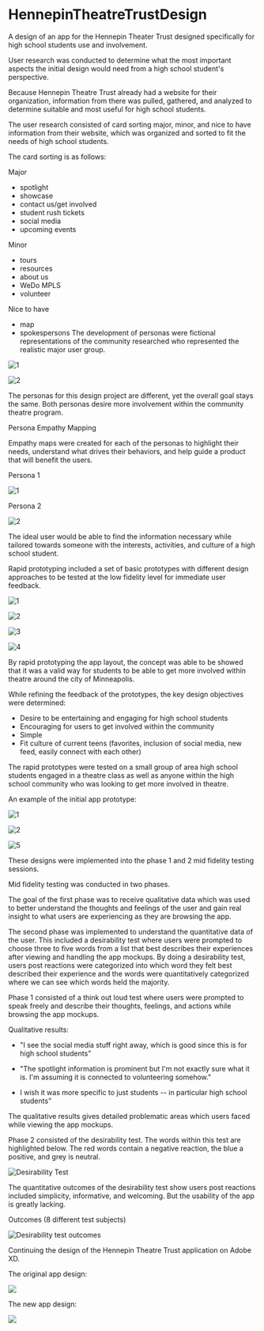 # HennepinTheatreTrustDesign
A design of an app for the Hennepin Theater Trust designed specifically for high school students use and involvement. 

User research was conducted to determine what the most important aspects the initial design would need from a high school student's perspective. 

Because Hennepin Theatre Trust already had a website for their organization, information from there was pulled, gathered, and analyzed to determine suitable and most useful for high school students. 

The user research consisted of card sorting major, minor, and nice to have information from their website, which was organized and sorted to fit the needs of high school students.

The card sorting is as follows:

Major
* spotlight
* showcase
* contact us/get involved
* student rush tickets
* social media
* upcoming events


Minor
* tours
* resources
* about us
* WeDo MPLS
* volunteer

Nice to have
* map
* spokespersons 
The development of personas were fictional representations of the community researched who represented the realistic major user group. 

![1](https://github.com/MichelePiot/HennepinTheatreTrustApp/blob/master/ProjectFiles/Persona%201.png)

![2](https://github.com/MichelePiot/HennepinTheatreTrustApp/blob/master/ProjectFiles/Persona%202.png)

The personas for this design project are different, yet the overall goal stays the same. Both personas desire more involvement within the community theatre program. 

Persona Empathy Mapping

Empathy maps were created for each of the personas to highlight their needs, understand what drives their behaviors, and help guide a product that will benefit the users. 

Persona 1

![1](https://github.com/MichelePiot/HennepinTheatreTrustApp/blob/master/ProjectFiles/Empathy%20Map%20-%20Alex.png)

Persona 2

![2](https://github.com/MichelePiot/HennepinTheatreTrustApp/blob/master/ProjectFiles/Empathy%20Map%20-%20Jonah.png)

The ideal user would be able to find the information necessary while tailored towards someone with the interests, activities, and culture of a high school student. 

Rapid prototyping included a set of basic prototypes with different design approaches to be tested at the low fidelity level for immediate user feedback. 

![1](https://github.com/MichelePiot/HennepinTheatreTrustApp/blob/master/ProjectFiles/Rapid%20Prototyping%20%601.png)  

![2](https://github.com/MichelePiot/HennepinTheatreTrustApp/blob/master/ProjectFiles/Rapid%20Prototyping%202.png)

![3](https://github.com/MichelePiot/HennepinTheatreTrustApp/blob/master/ProjectFiles/Rapid%20Prototyping%203.png)

![4](https://github.com/MichelePiot/HennepinTheatreTrustApp/blob/master/ProjectFiles/Rapid%20Prototyping%204.png)

By rapid prototyping the app layout, the concept was able to be showed that it was a valid way for students to be able to get more involved within theatre around the city of Minneapolis. 

While refining the feedback of the prototypes, the key design objectives were determined:

* Desire to be entertaining and engaging for high school students 
* Encouraging for users to get involved within the community
* Simple
* Fit culture of current teens (favorites, inclusion of social media, new feed, easily connect with each other)

The rapid prototypes were tested on a small group of area high school students engaged in a theatre class as well as anyone within the high school community who was looking to get more involved in theatre. 

An example of the initial app prototype:

![1](https://github.com/MichelePiot/HennepinTheatreTrustApp/blob/master/ProjectFiles/Initial%20Design%201.png)

![2](https://github.com/MichelePiot/HennepinTheatreTrustApp/blob/master/ProjectFiles/Initial%20Design%202.png)

![5](https://github.com/MichelePiot/HennepinTheatreTrustApp/blob/master/ProjectFiles/Initial%20Design%205.png)

These designs were implemented into the phase 1 and 2 mid fidelity testing sessions. 

Mid fidelity testing was conducted in two phases. 

The goal of the first phase was to receive qualitative data which was used to better understand the thoughts and feelings of the user and gain real insight to what users are experiencing as they are browsing the app.  

The second phase was implemented to understand the quantitative data of the user. This included a desirability test where users were prompted to choose three to five words from a list that best describes their experiences after viewing and handling the app mockups. By doing a desirability test, users post reactions were categorized into which word they felt best described their experience and the words were quantitatively categorized where we can see which words held the majority. 

Phase 1 consisted of a think out loud test where users were prompted to speak freely and describe their thoughts, feelings, and actions while browsing the app mockups. 

Qualitative results:

* "I see the social media stuff right away, which is good since this is for high school students"

* "The spotlight information is prominent but I'm not exactly sure what it is. I'm assuming it is connected to volunteering somehow."

* I wish it was more specific to just students -- in particular high school students"

The qualitative results gives detailed problematic areas which users faced while viewing the app mockups. 

Phase 2 consisted of the desirability test. The words within this test are highlighted below. The red words contain a negative reaction, the blue a positive, and grey is neutral. 

![Desirability Test](https://github.com/MichelePiot/HennepinTheatreTrustApp/blob/master/ProjectFiles/Desirability%20Test%20.png)

The quantitative outcomes of the desirability test show users post reactions included simplicity, informative, and welcoming. But the usability of the app is greatly lacking. 

Outcomes (8 different test subjects)

![Desirability test outcomes](https://github.com/MichelePiot/HennepinTheatreTrustApp/blob/master/ProjectFiles/Desirability%20test%20outcomes.png)

Continuing the design of the Hennepin Theatre Trust application on Adobe XD. 

The original app design:

![](https://github.com/MichelePiot/HennepinTheatreTrustApp/blob/master/ProjectFiles/Original%20App%20Design%20Home%20Page.png)

The new app design:

![](https://github.com/MichelePiot/HennepinTheatreTrustApp/blob/master/ProjectFiles/New%20Home%20Page%20App%20Design.png)

